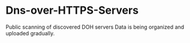 # Dns-over-HTTPS-Servers
Public scanning of discovered DOH servers
Data is being organized and uploaded gradually.
